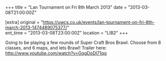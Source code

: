 +++
title = "Lan Tournament on Fri 8th March 2013"
date = "2013-03-08T21:00:00Z"

[extra]
original = "https://uwcs.co.uk/events/lan-tournament-on-fri-8th-march-2013-1474489075377/"    
ent_time = "2013-03-08T23:00:00Z"
location = "LIB2"
+++

Going to be playing a few rounds of Super Craft Bros Brawl. Choose from 8 classes, and 6 maps, and lets Brawl\! Trailer here: http://www.youtube.com/watch?v=GqgDoDl71qg

